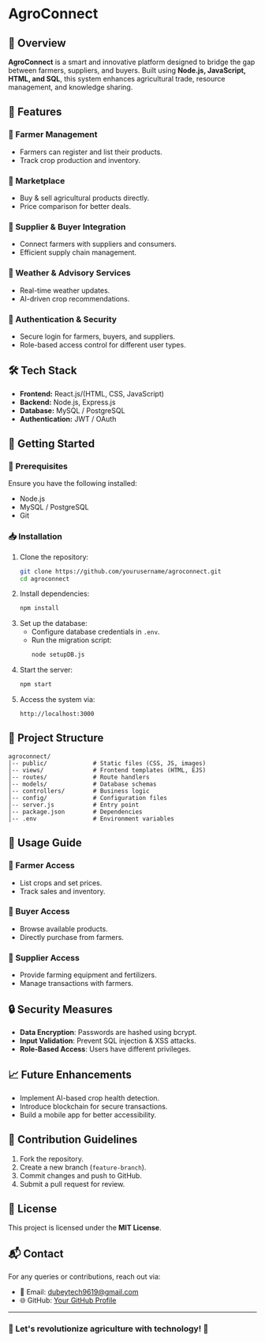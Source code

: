 # AgroConnect

## 🌱 Overview
**AgroConnect** is a smart and innovative platform designed to bridge the gap between farmers, suppliers, and buyers. Built using **Node.js, JavaScript, HTML, and SQL**, this system enhances agricultural trade, resource management, and knowledge sharing.

## 🎯 Features
### 🔹 Farmer Management
- Farmers can register and list their products.
- Track crop production and inventory.

### 🔹 Marketplace
- Buy & sell agricultural products directly.
- Price comparison for better deals.

### 🔹 Supplier & Buyer Integration
- Connect farmers with suppliers and consumers.
- Efficient supply chain management.

### 🔹 Weather & Advisory Services
- Real-time weather updates.
- AI-driven crop recommendations.

### 🔹 Authentication & Security
- Secure login for farmers, buyers, and suppliers.
- Role-based access control for different user types.

## 🛠️ Tech Stack
- **Frontend:** React.js/(HTML, CSS, JavaScript)
- **Backend:** Node.js, Express.js
- **Database:** MySQL / PostgreSQL
- **Authentication:** JWT / OAuth

## 🚀 Getting Started
### 🔧 Prerequisites
Ensure you have the following installed:
- Node.js
- MySQL / PostgreSQL
- Git

### 📥 Installation
1. Clone the repository:
   ```bash
   git clone https://github.com/yourusername/agroconnect.git
   cd agroconnect
   ```
2. Install dependencies:
   ```bash
   npm install
   ```
3. Set up the database:
   - Configure database credentials in `.env`.
   - Run the migration script:
     ```bash
     node setupDB.js
     ```
4. Start the server:
   ```bash
   npm start
   ```
5. Access the system via:
   ```
   http://localhost:3000
   ```

## 📂 Project Structure
```
agroconnect/
│-- public/             # Static files (CSS, JS, images)
│-- views/              # Frontend templates (HTML, EJS)
│-- routes/             # Route handlers
│-- models/             # Database schemas
│-- controllers/        # Business logic
│-- config/             # Configuration files
│-- server.js           # Entry point
│-- package.json        # Dependencies
│-- .env                # Environment variables
```

## 🎯 Usage Guide
### 🔹 Farmer Access
- List crops and set prices.
- Track sales and inventory.

### 🔹 Buyer Access
- Browse available products.
- Directly purchase from farmers.

### 🔹 Supplier Access
- Provide farming equipment and fertilizers.
- Manage transactions with farmers.

## 🔒 Security Measures
- **Data Encryption**: Passwords are hashed using bcrypt.
- **Input Validation**: Prevent SQL injection & XSS attacks.
- **Role-Based Access**: Users have different privileges.

## 📈 Future Enhancements
- Implement AI-based crop health detection.
- Introduce blockchain for secure transactions.
- Build a mobile app for better accessibility.

## 🤝 Contribution Guidelines
1. Fork the repository.
2. Create a new branch (`feature-branch`).
3. Commit changes and push to GitHub.
4. Submit a pull request for review.

## 📜 License
This project is licensed under the **MIT License**.

## 📬 Contact
For any queries or contributions, reach out via:
- 📧 Email: dubeytech9619@gmail.com
- 🌐 GitHub: [Your GitHub Profile](https://github.com/Dubey411)

---
### 🚀 Let's revolutionize agriculture with technology! 🌾

